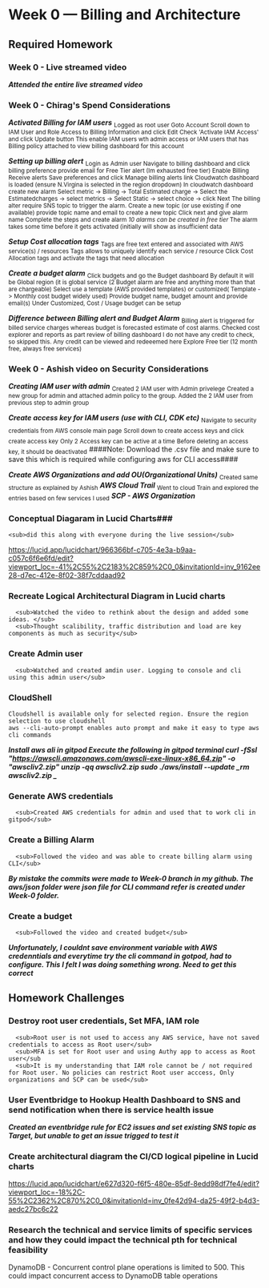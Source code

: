 # Week 0 — Billing and Architecture

## Required Homework

### Week 0 - Live streamed video

  ***Attended the entire live streamed video***

### Week 0 - Chirag's Spend Considerations

  ***Activated Billing for IAM users***
      <sub>
        Logged as root user 
        Goto Account
        Scroll down to IAM User and Role Access to Billing Information and click Edit
        Check 'Activate IAM Access' and click Update button
        This enable IAM users wth admin access or IAM users that has Billing policy attached to view billing dashboard for this account
      </sub>

  ***Setting up billing alert***
      <sub>Login as Admin user
          Navigate to billing dashboard and click billing preference
          provide email for Free Tier alert (Im exhausted free tier)
          Enable Billing Receive alerts
          Save preferences and click Manage billing alerts link
          Cloudwatch dashboard is loaded (ensure N.Virgina is selected in the region dropdown)
          In cloudwatch dashboard create new alarm
          Select metric -> Billing -> Total Estimated charge -> Select the Estimatedcharges -> select metrics -> Select Static -> select choice -> click Next
          The billing alter require SNS topic to trigger the alarm. Create a new topic (or use existing if one available) provide topic name and email to create a new topic
          Click next and give alarm name
          Complete the steps and create alarm
          _10 alarms can be created in free tier_
          The alarm takes some time before it gets activated (initially will show as insufficient data</sub>
          
   ***Setup Cost allocation tags***
      <sub>Tags are free text entered and associated with AWS service(s) / resources
          Tags allows to uniquely identify each service / resource
          Click Cost Allocation tags and activate the tags that need allocation</sub>
    
   ***Create a budget alarm***
      <sub>Click budgets and go the Budget dashboard
          By default it will be Global region (it is global service (2 Budget alarm are free and anything more than that are chargeable)
          Select  use a template (AWS provided templates) or customized( Template -> Monthly cost budget widely used)
          Provide budget name, budget amount and provide email(s)
          Under Customized, Cost / Usage budget can be setup</sub>
    
   ***Difference between Billing alert and Budget Alarm***
     <sub>Billing alert is triggered for billed service charges whereas budget is forecasted estimate of cost alarms.
          Checked cost explorer and reports as part review of billing dashboard
          I do not have any credit to check, so skipped this. Any credit can be viewed  and redeeemed here
          Explore Free tier (12 month free, always free services)</sub>
  
  ### Week 0 - Ashish video on Security Considerations
  
   ***Creating IAM user with admin***
      <sub>Created 2 IAM user with Admin privelege</sub>
      <sub>Created a new group for admin and attached admin policy to the group. Added the 2 IAM user from previous step to admin group</sub>
      
   ***Create access key for IAM users (use with CLI, CDK etc)***
      <sub>Navigate to security credentials from AWS console main page</sub>
      <sub>Scroll down to create access keys and click create access key</sub>
      <sub>Only 2 Access key can be active at a time</sub>
      <sub>Before deleting an access key, it should be deactivated</sub>
      ####Note: Download the .csv file and make sure to save this which is required while configuring aws for CLI access####
   
   ***Create AWS Organizations and add OU(Organizational Units)***
      <sub>Created same structure as explained by Ashish</sub>
   ***AWS Cloud Trail***
      <sub>Went to cloud Train and explored the entries based on few services I used</sub>
   ***SCP - AWS Organization***
      
  ### Conceptual Diagaram in Lucid Charts### 
  
    <sub>did this along with everyone during the live session</sub>
  
https://lucid.app/lucidchart/966366bf-c705-4e3a-b9aa-c057c6f6e6fd/edit?viewport_loc=-41%2C55%2C2183%2C859%2C0_0&invitationId=inv_9162ee28-d7ec-412e-8f02-38f7cddaad92
  ### Recreate Logical Architectural Diagram in Lucid charts 
  
      <sub>Watched the video to rethink about the design and added some ideas. </sub>
      <sub>Thought scalibility, traffic distribution and load are key components as much as security</sub>
  ### Create Admin user
      <sub>Watched and created amdin user. Logging to console and cli using this admin user</sub>
  ### CloudShell
    Cloudshell is available only for selected region. Ensure the region selection to use cloudshell
    aws --cli-auto-prompt enables auto prompt and make it easy to type aws cli commands
    
  ***Install aws ali in gitpod
     _Execute the following in gitpod terminal_
           _curl -fSsl "https://awscli.amazonaws.com/awscli-exe-linux-x86_64.zip" -o "awscliv2.zip"_
            _unzip -qq awscliv2.zip_
            _sudo ./aws/install --update_
            _rm awscliv2.zip  _***
            
  ### Generate AWS credentials
      <sub>Created AWS credentials for admin and used that to work cli in gitpod</sub>
  ### Create a Billing Alarm
  
      <sub>Followed the video and was able to create billing alarm using CLI</sub>
   ***By mistake the commits were made to Week-0 branch in my github. The aws/json folder were json file for CLI command refer is created under Week-0 folder.***
   
   ### Create a budget
   
      <sub>Followed the video and created budget</sub>
      
   ***Unfortunately, I couldnt save environment variable with AWS credenntials and everytime try the cli command in gotpod, had to configure. This I felt I was doing something wrong. Need to get this correct***
      
## Homework Challenges

### Destroy root user credentials, Set MFA, IAM role
      <sub>Root user is not used to access any AWS service, have not saved credentials to access as Root user</sub>
      <sub>MFA is set for Root user and using Authy app to access as Root user</sub
      <sub>It is my understanding that IAM role cannot be / not required for Root user. No policies can restrict Root user acccess, Only organizations and SCP can be used</sub>
      
### User Eventbridge to Hookup Health Dashboard to SNS and send notification when there is service health issue
   ***Created an eventbridge rule for EC2 issues and set existing SNS topic as Target, but unable to get an issue trigged to test it***
### Create architectural diagram the CI/CD logical pipeline in Lucid charts

https://lucid.app/lucidchart/e627d320-f6f5-480e-85df-8edd98df7fe4/edit?viewport_loc=-18%2C-55%2C2362%2C870%2C0_0&invitationId=inv_0fe42d94-da25-49f2-b4d3-aedc27bc6c22
### Research the technical and service limits of specific services and how they could impact the technical pth for technical feasibility
DynamoDB - Concurrent control plane operations is limited to 500. 
 This could impact concurrent access to DynamoDB table operations
 

            
            
    
    
